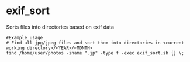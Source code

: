 # exif_sort
Sorts files into directories based on exif data
```
#Example usage
# Find all jpg/jpeg files and sort them into directories in <current working directory>/<YEAR>/<MONTH>
find /home/user/photos -iname ".jp" -type f -exec exif_sort.sh {} \;
```
